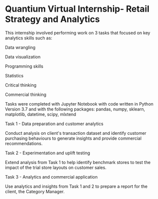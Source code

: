 # Quantium Virtual Internship- Retail Strategy and Analytics

This internship involved performing work on 3 tasks that focused on key analytics skills such as:

Data wrangling

Data visualization

Programming skills

Statistics

Critical thinking

Commercial thinking

Tasks were completed with Jupyter Notebook with code written in Python Version 3.7 and with the following packages: 
pandas, numpy, sklearn, matplotlib, datetime, scipy, mlxtend

Task 1 - Data preparation and customer analytics

Conduct analysis on client's transaction dataset and identify customer purchasing behaviours to generate insights and provide commercial recommendations.

Task 2 - Experimentation and uplift testing

Extend analysis from Task 1 to help identify benchmark stores to test the impact of the trial store layouts on customer sales.


Task 3 - Analytics and commercial application

Use analytics and insights from Task 1 and 2 to prepare a report for the client, the Category Manager.

